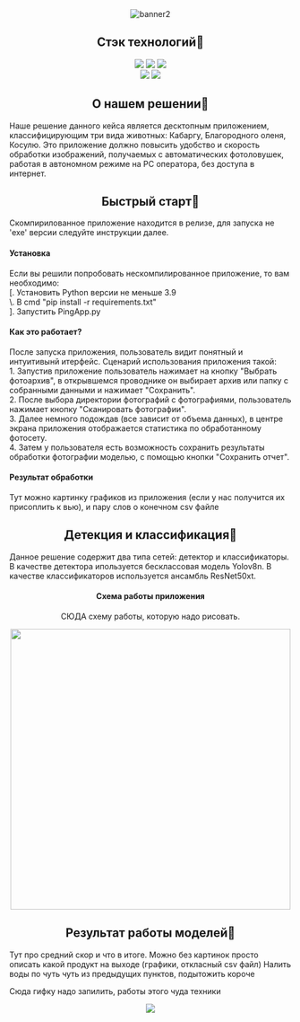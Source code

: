 <div align="center">
  <img src="https://i.ibb.co/N9Sk9WX/baner2.png" alt="banner2" border="0" /></a>
</div>

## <div align="center">Стэк технологий📑</div>
<div align="center">
  <a href="https://www.python.org/doc/"><img src="https://img.shields.io/badge/python-3670A0?style=for-the-badge&logo=python&logoColor=ffdd54"></a>
  <a href="https://pytorch.org/docs/stable/index.html"><img src="https://img.shields.io/badge/PyTorch-%23EE4C2C.svg?style=for-the-badge&logo=PyTorch&logoColor=white"></a>
  <a href="https://opencv.github.io/cvat/docs/"><img src="https://img.shields.io/badge/opencv-%23white.svg?style=for-the-badge&logo=opencv&logoColor=white"></a>
  <br>
  <a href="https://github.com/ultralytics/ultralytics?tab=readme-ov-file"><img src="https://img.shields.io/badge/Ultralytics-YOLOv8-purple.svg"></a>
  <a href="https://github.com/kivy/kivy"><img src="https://img.shields.io/badge/Kivy-cross platform GUI-green.svg"></a>
</div>

## <div align="center">О нашем решении📝</div>
<p>
Наше решение данного кейса является десктопным приложением, классифицирующим три вида животных: Кабаргу, Благородного оленя, Косулю.
Это приложение должно повысить удобство и скорость обработки изображений, получаемых с автоматических фотоловушек, работая в автономном режиме на PC оператора, без доступа в интернет. 
</p>

## <div align="center">Быстрый старт🎢</div>
<p>
  Скомпирилованное приложение находится в релизе, для запуска не 'exe' версии следуйте инструкции далее.
</p>
  
#### Установка 
<p>
  Если вы решили попробовать нескомпилированное приложение, то вам необходимо:<br>
  &#91. Установить Python версии не меньше 3.9<br>
  &#92. В cmd "pip install -r requirements.txt"<br>
  &#93. Запустить PingApp.py<br>
</p>

#### Как это работает?
<p>
  После запуска приложения, пользователь видит понятный и интуитивынй итерфейс. Сценарий использования приложения такой:<br>
  1. Запустив приложение пользователь нажимает на кнопку "Выбрать фотоархив", в открывшемся проводнике он выбирает архив или папку с собранными данными и нажимает "Сохранить".<br>
  2. После выбора директории фотографий с фотографиями, пользователь нажимает кнопку "Сканировать фотографии".<br>
  3. Далее немного подождав (все зависит от объема данных), в центре экрана приложения отображается статистика по обработанному фотосету.<br>
  4. Затем у пользователя есть возможность сохранить результаты обработки фотографии моделью, с помощью кнопки "Сохранить отчет".
</p> 

#### Результат обработки
<p>
  Тут можно картинку графиков из приложения (если у нас получится их присоплить к вью), и пару слов о конечном csv файле
</p> 
</details>

## <div align="center">Детекция и классификация📸</div>
<p>
  Данное решение содержит два типа сетей: детектор и классификаторы.
  В качестве детектора ипользуется бесклассовая модель Yolov8n.
  В качестве классификаторов используется ансамбль ResNet50xt.
</p>
<div align="center">

  #### Схема работы приложения
  <p>
    СЮДА схему работы, которую надо рисовать.
  </p>
  <img src="" width="500" height="500"/>
</div>

## <div align="center">Результат работы моделей🔮</div>
<p>
  Тут про средний скор и что в итоге. Можно без картинок просто описать какой продукт на выходе (графики, откласный csv файл) Налить воды по чуть чуть из предыдущих пунктов, подытожить короче
</p>

<p>
  Сюда гифку надо запилить, работы этого чуда техники
</p>

<div align="center">
  <img src="res/expl.gif" border="0" /></a>
</div>
